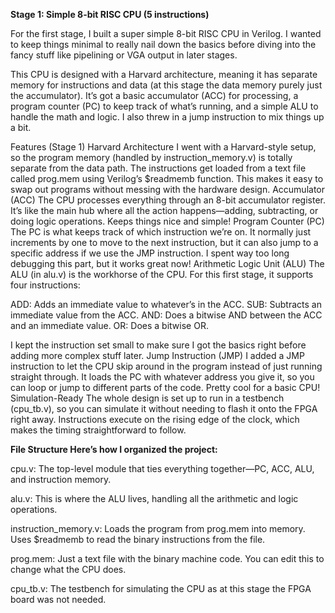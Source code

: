 **Stage 1: Simple 8-bit RISC CPU (5 instructions)**

For the first stage, I built a super simple 8-bit RISC CPU in Verilog. I wanted to keep things minimal to really nail down the basics before diving into the fancy stuff like pipelining or VGA output in later stages.

This CPU is designed with a Harvard architecture, meaning it has separate memory for instructions and data (at this stage the data memory purely just the accumulator). It’s got a basic accumulator (ACC) for processing, a program counter (PC) to keep track of what’s running, and a simple ALU to handle the math and logic. I also threw in a jump instruction to mix things up a bit. 

Features (Stage 1)
Harvard Architecture
I went with a Harvard-style setup, so the program memory (handled by instruction_memory.v) is totally separate from the data path. The instructions get loaded from a text file called prog.mem using Verilog’s $readmemb function. This makes it easy to swap out programs without messing with the hardware design.
Accumulator (ACC)
The CPU processes everything through an 8-bit accumulator register. It’s like the main hub where all the action happens—adding, subtracting, or doing logic operations. Keeps things nice and simple!
Program Counter (PC)
The PC is what keeps track of which instruction we’re on. It normally just increments by one to move to the next instruction, but it can also jump to a specific address if we use the JMP instruction. I spent way too long debugging this part, but it works great now!
Arithmetic Logic Unit (ALU)
The ALU (in alu.v) is the workhorse of the CPU. For this first stage, it supports four instructions:

ADD: Adds an immediate value to whatever’s in the ACC.
SUB: Subtracts an immediate value from the ACC.
AND: Does a bitwise AND between the ACC and an immediate value.
OR: Does a bitwise OR.

I kept the instruction set small to make sure I got the basics right before adding more complex stuff later.
Jump Instruction (JMP)
I added a JMP instruction to let the CPU skip around in the program instead of just running straight through. It loads the PC with whatever address you give it, so you can loop or jump to different parts of the code. Pretty cool for a basic CPU!
Simulation-Ready
The whole design is set up to run in a testbench (cpu_tb.v), so you can simulate it without needing to flash it onto the FPGA right away. Instructions execute on the rising edge of the clock, which makes the timing straightforward to follow.


**File Structure
Here’s how I organized the project:**

cpu.v: The top-level module that ties everything together—PC, ACC, ALU, and instruction memory.

alu.v: This is where the ALU lives, handling all the arithmetic and logic operations.

instruction_memory.v: Loads the program from prog.mem into memory. Uses $readmemb to read the binary instructions from the file.

prog.mem: Just a text file with the binary machine code. You can edit this to change what the CPU does.

cpu_tb.v: The testbench for simulating the CPU as at this stage the FPGA board was not needed.
